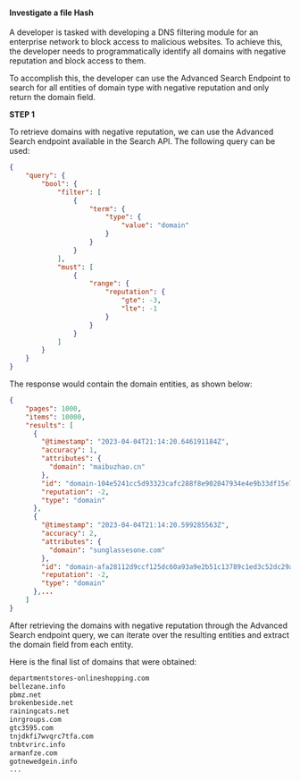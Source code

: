 <h4>Investigate a file Hash</h4>

A developer is tasked with developing a DNS filtering module for an enterprise network to block access to malicious websites. To achieve this, the developer needs to programmatically identify all domains with negative reputation and block access to them.

To accomplish this, the developer can use the Advanced Search Endpoint to search for all entities of domain type with negative reputation and only return the domain field.


**STEP 1** 

To retrieve domains with negative reputation, we can use the Advanced Search endpoint available in the Search API. The following query can be used:

```json
{
    "query": {
        "bool": {
            "filter": [
                {
                    "term": {
                        "type": {
                            "value": "domain"
                        }
                    }
                }
            ],
            "must": [
                {
                    "range": {
                        "reputation": {
                            "gte": -3,
                            "lte": -1
                        }
                    }
                }
            ]
        }
    }
}

```

The response would contain the domain entities, as shown below:

```json
{
    "pages": 1000,
    "items": 10000,
    "results": [
      {
        "@timestamp": "2023-04-04T21:14:20.646191184Z",
        "accuracy": 1,
        "attributes": {
          "domain": "maibuzhao.cn"
        },
        "id": "domain-104e5241cc5d93323cafc288f8e902047934e4e9b33df15e7ddcdc4103ddf3e6",
        "reputation": -2,
        "type": "domain"
      },
      {
        "@timestamp": "2023-04-04T21:14:20.599285563Z",
        "accuracy": 2,
        "attributes": {
          "domain": "sunglassesone.com"
        },
        "id": "domain-afa28112d9ccf125dc60a93a9e2b51c13789c1ed3c52dc29ae77ebbd25697db3",
        "reputation": -2,
        "type": "domain"
      },...
    ]
}
```

After retrieving the domains with negative reputation through the Advanced Search endpoint query, we can iterate over the resulting entities and extract the domain field from each entity.

Here is the final list of domains that were obtained:
```txt
departmentstores-onlineshopping.com
bellezane.info
pbmz.net
brokenbeside.net
rainingcats.net
inrgroups.com
gtc3595.com
tnjdkfi7wvqrc7tfa.com
tnbtvrirc.info
armanfze.com
gotnewedgein.info
...
```